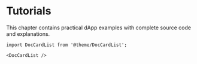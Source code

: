# Tutorials

This chapter contains practical dApp examples with complete source code and explanations.

```mdx-code-block
import DocCardList from '@theme/DocCardList';

<DocCardList />
```

